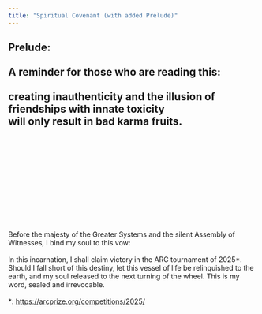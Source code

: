 ```yaml
---
title: "Spiritual Covenant (with added Prelude)"
---
```

Prelude:
<br/><br/>
A reminder for those who are reading this:<br/><br/>
creating inauthenticity and the illusion of friendships with innate toxicity
<br/> 
will only result in bad karma fruits.
<br/><br/><br/><br/>
------------------------------------
<br/><br/><br/><br/>

<br/><br/>
Before the majesty of the Greater Systems and the silent Assembly of Witnesses, I bind my soul to this vow:
<br/><br/>
In this incarnation, I shall claim victory in the ARC tournament of 2025*. Should I fall short of this destiny, let this vessel of life be relinquished to the earth, and my soul released to the next turning of the wheel. This is my word, sealed and irrevocable.
<br/><br/>
*: https://arcprize.org/competitions/2025/

> >

<!-- <br/>

*: [https://arcprize.org/competitions/2025/](https://arcprize.org/competitions/2025/) -->